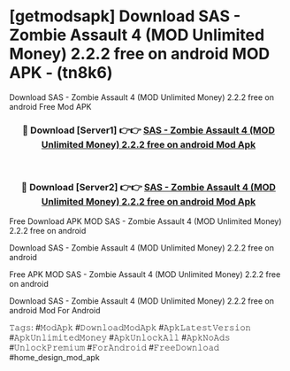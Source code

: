 # [getmodsapk] Download SAS - Zombie Assault 4 (MOD Unlimited Money) 2.2.2 free on android MOD APK - (tn8k6)
Download SAS - Zombie Assault 4 (MOD Unlimited Money) 2.2.2 free on android Free Mod APK

<div align="center">
<h3>🔴 Download [Server1] 👉👉 <a href="https://apk-comot.site?title=SAS_-_Zombie_Assault_4_(MOD_Unlimited_Money)_2.2.2_free_on_android">SAS - Zombie Assault 4 (MOD Unlimited Money) 2.2.2 free on android Mod Apk</a></h3><br>

<h3>🔴 Download [Server2] 👉👉 <a href="https://apk-comot.site?title=SAS_-_Zombie_Assault_4_(MOD_Unlimited_Money)_2.2.2_free_on_android">SAS - Zombie Assault 4 (MOD Unlimited Money) 2.2.2 free on android Mod Apk</a></h3>
</div>


Free Download APK MOD SAS - Zombie Assault 4 (MOD Unlimited Money) 2.2.2 free on android

Download SAS - Zombie Assault 4 (MOD Unlimited Money) 2.2.2 free on android 

Free APK MOD SAS - Zombie Assault 4 (MOD Unlimited Money) 2.2.2 free on android 

Download SAS - Zombie Assault 4 (MOD Unlimited Money) 2.2.2 free on android Mod For Android

𝚃𝚊𝚐𝚜: #𝙼𝚘𝚍𝙰𝚙𝚔 #𝙳𝚘𝚠𝚗𝚕𝚘𝚊𝚍𝙼𝚘𝚍𝙰𝚙𝚔 #𝙰𝚙𝚔𝙻𝚊𝚝𝚎𝚜𝚝𝚅𝚎𝚛𝚜𝚒𝚘𝚗 #𝙰𝚙𝚔𝚄𝚗𝚕𝚒𝚖𝚒𝚝𝚎𝚍𝙼𝚘𝚗𝚎𝚢 #𝙰𝚙𝚔𝚄𝚗𝚕𝚘𝚌𝚔𝙰𝚕𝚕 #𝙰𝚙𝚔𝙽𝚘𝙰𝚍𝚜 #𝚄𝚗𝚕𝚘𝚌𝚔𝙿𝚛𝚎𝚖𝚒𝚞𝚖 #𝙵𝚘𝚛𝙰𝚗𝚍𝚛𝚘𝚒𝚍 #𝙵𝚛𝚎𝚎𝙳𝚘𝚠𝚗𝚕𝚘𝚊𝚍 #home_design_mod_apk